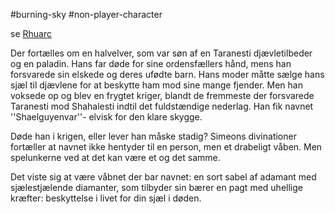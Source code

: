#burning-sky #non-player-character

se [Rhuarc](./Rhuarc.md)




Der fortælles om en halvelver, som var søn af en Taranesti djævletilbeder og en paladin. Hans far døde for sine ordensfællers hånd, mens han forsvarede sin elskede og deres ufødte barn. Hans moder måtte sælge hans sjæl til djævlene for at beskytte ham mod sine mange fjender. Men han voksede op og blev en frygtet kriger, blandt de fremmeste der forsvarede Taranesti mod Shahalesti indtil det fuldstændige nederlag. Han fik navnet ''Shaelguyenvar''- elvisk for den klare skygge.

Døde han i krigen, eller lever han måske stadig? Simeons divinationer fortæller at navnet ikke hentyder til en person, men et drabeligt våben. Men spelunkerne ved at det kan være et og det samme.

Det viste sig at være våbnet der bar navnet: en sort sabel af adamant med sjælestjælende diamanter, som tilbyder sin bærer en pagt med uhellige kræfter: beskyttelse i livet for din sjæl i døden.
